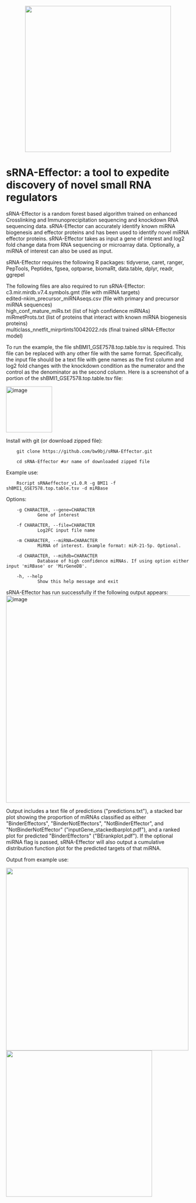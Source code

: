 <p align="center">
<img src="https://github.com/bw9bj/sRNA-Effector/assets/42174020/0482c749-7692-4f0b-9233-dbeea0dbe991" width="400" />
</p>


# sRNA-Effector: a tool to expedite discovery of novel small RNA regulators

sRNA-Effector is a random forest based algorithm trained on enhanced Crosslinking and Immunoprecipitation sequencing and knockdown RNA sequencing data. sRNA-Effector can accurately identify known miRNA biogenesis and effector proteins and has been used to identify novel miRNA effector proteins. sRNA-Effector takes as input a gene of interest and log2 fold change data from RNA sequencing or microarray data. Optionally, a miRNA of interest can also be used as input. 

sRNA-Effector requires the following R packages:
tidyverse,
caret,
ranger,
PepTools,
Peptides,
fgsea,
optparse,
biomaRt,
data.table,
dplyr,
readr,
ggrepel

The following files are also required to run sRNA-Effector: <br>
c3.mir.mirdb.v7.4.symbols.gmt (file with miRNA targets) <br>
edited-nkim_precursor_miRNAseqs.csv (file with primary and precursor miRNA sequences) <br>
high_conf_mature_miRs.txt (list of high confidence miRNAs) <br>
miRmetProts.txt (list of proteins that interact with known miRNA biogenesis proteins) <br>
multiclass_nnetfit_mirprtints10042022.rds (final trained sRNA-Effector model) <br>

To run the example, the file shBMI1_GSE7578.top.table.tsv is required. This file can be replaced with any other file with the same format. Specifically, the input file should be a text file with gene names as the first column and log2 fold changes with the knockdown condition as the numerator and the control as the denominator as the second column. Here is a screenshot of a portion of the shBMI1_GSE7578.top.table.tsv file:

<img width="126" alt="image" src="https://github.com/bw9bj/sRNA-Effector/assets/42174020/4cf16623-91e8-4d13-a884-105c7215ab2f">


Install with git (or download zipped file):
        
        git clone https://github.com/bw9bj/sRNA-Effector.git

        cd sRNA-Effector #or name of downloaded zipped file 


Example use:

        Rscript sRNAeffector_v1.0.R -g BMI1 -f shBMI1_GSE7578.top.table.tsv -d miRBase

Options:

        -g CHARACTER, --gene=CHARACTER
                Gene of interest

        -f CHARACTER, --file=CHARACTER
                Log2FC input file name

        -m CHARACTER, --miRNA=CHARACTER
                MiRNA of interest. Example format: miR-21-5p. Optional.

        -d CHARACTER, --miRdb=CHARACTER
                Database of high confidence miRNAs. If using option either input 'miRBase' or 'MirGeneDB'.

        -h, --help
                Show this help message and exit

sRNA-Effector has run successfully if the following output appears:
<img width="567" alt="image" src="https://github.com/bw9bj/sRNA-Effector/assets/42174020/0695bc21-2ad9-4bff-b174-7f7a15995166">



Output includes a text file of predictions ("predictions.txt"), a stacked bar plot showing the proportion of miRNAs classified as either "BinderEffectors", "BinderNotEffectors", "NotBinderEffector", and "NotBinderNotEffector" ("inputGene_stackedbarplot.pdf"), and a ranked plot for predicted "BinderEffectors" ("BErankplot.pdf"). If the optional miRNA flag is passed, sRNA-Effector will also output a cumulative distribution function plot for the predicted targets of that miRNA.

Output from example use: <br>
<p align="center">

<img src="https://github.com/bw9bj/sRNA-Effector/assets/42174020/08b8475b-5107-4801-96e1-4237bed63188" width="500" /> <img src="https://github.com/bw9bj/sRNA-Effector/assets/42174020/e9b42434-1265-467d-94d5-775780796457" width="400" /> <br>
</p>







